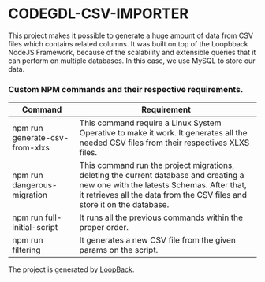 # CODEGDL-CSV-IMPORTER
This project makes it possible to generate a huge amount of data from CSV files which contains related columns.
It was built on top of the Loopbback NodeJS Framework, because of the scalability and extensible queries that it can perform on multiple databases. In this case, we use MySQL to store our data.

### Custom NPM commands and their respective requirements.

| Command | Requirement |
| ------ | ------ |
| npm run generate-csv-from-xlxs | This command require a Linux System Operative to make it work. It generates all the needed CSV files from their respectives XLXS files. |
| npm run dangerous-migration | This command run the project migrations, deleting the current database and creating a new one with the latests Schemas. After that, it retrieves all the data from the CSV files and store it on the database. |
| npm run full-initial-script | It runs all the previous commands within the proper order. |
| npm run filtering | It generates a new CSV file from the given params on the script. |




The project is generated by [LoopBack](http://loopback.io).